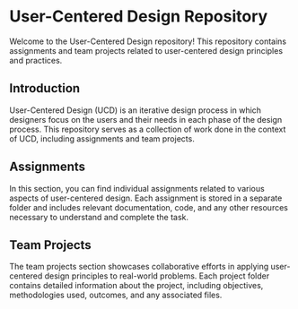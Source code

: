 # User-Centered Design Repository

Welcome to the User-Centered Design repository! This repository contains assignments and team projects related to user-centered design principles and practices.

## Introduction

User-Centered Design (UCD) is an iterative design process in which designers focus on the users and their needs in each phase of the design process. This repository serves as a collection of work done in the context of UCD, including assignments and team projects.

## Assignments

In this section, you can find individual assignments related to various aspects of user-centered design. Each assignment is stored in a separate folder and includes relevant documentation, code, and any other resources necessary to understand and complete the task.

## Team Projects

The team projects section showcases collaborative efforts in applying user-centered design principles to real-world problems. Each project folder contains detailed information about the project, including objectives, methodologies used, outcomes, and any associated files.

